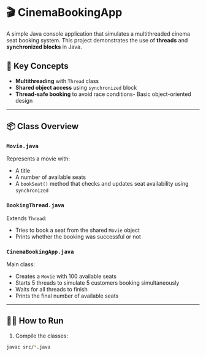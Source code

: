 # 🎬 CinemaBookingApp

A simple Java console application that simulates a multithreaded cinema seat booking system. This project demonstrates the use of **threads** and **synchronized blocks** in Java.

## 🧠 Key Concepts

- **Multithreading** with `Thread` class
- **Shared object access** using `synchronized` block
- **Thread-safe booking** to avoid race conditions- Basic object-oriented design

---

## 📦 Class Overview

### `Movie.java`
Represents a movie with:
- A title
- A number of available seats
- A `bookSeat()` method that checks and updates seat availability using `synchronized`

### `BookingThread.java`
Extends `Thread`:
- Tries to book a seat from the shared `Movie` object
- Prints whether the booking was successful or not

### `CinemaBookingApp.java`
Main class:
- Creates a `Movie` with 100 available seats
- Starts 5 threads to simulate 5 customers booking simultaneously
- Waits for all threads to finish
- Prints the final number of available seats

---

## 🏃‍♂️ How to Run

1. Compile the classes:

```bash
javac src/*.java
